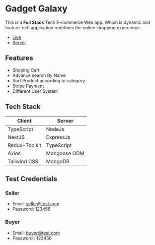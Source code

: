 
# Gadget Galaxy

This is a **Full Stack** Tech E-commerce Web app. Which is dynamic and feature-rich 
application redefines the online shopping experience.

- [Live](https://galaxy-gadget.vercel.app/)
- [Server](https://github.com/kmdshojib/gadget-galaxy-backend)
## Features

- Shoping Cart
- Advance search By Name
- Sort Product according to category
- Stripe Payment
- Different User System

## Tech Stack

| Client | Server |
| -------- | -------- |
| TypeScript | NodeJs|
|NextJS |  ExpressJs|
|Redux-Toolkit |TypeScript|
|Axios | Mongoose ODM|
|Tailwind CSS | MongoDB|


## Test Credentials

### Seller
- Email: seller@test.com
- Password: 123456

### Buyer

- Email: buyer@test.com
- Password : 123456